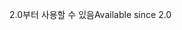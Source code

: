 <span data-ttu-id="5f00e-101">2.0부터 사용할 수 있음</span><span class="sxs-lookup"><span data-stu-id="5f00e-101">Available since 2.0</span></span>